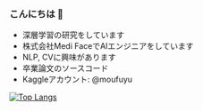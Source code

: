 ### こんにちは 👋

- 深層学習の研究をしています
- 株式会社Medi FaceでAIエンジニアをしています
- NLP, CVに興味があります
- 卒業論文のソースコード
- Kaggleアカウント: @moufuyu

[![Top Langs](https://github-readme-stats.vercel.app/api/top-langs/?username=moufuyu)](https://github.com/anuraghazra/github-readme-stats)
<!--
**moufuyu/moufuyu** is a ✨ _special_ ✨ repository because its `README.md` (this file) appears on your GitHub profile.

Here are some ideas to get you started:

- 🔭 I’m currently working on ...
- 🌱 I’m currently learning ...
- 👯 I’m looking to collaborate on ...
- 🤔 I’m looking for help with ...
- 💬 Ask me about ...
- 📫 How to reach me: ...
- 😄 Pronouns: ...
- ⚡ Fun fact: ...
-->
